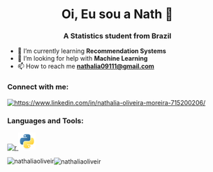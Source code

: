 <h1 align="center">Oi, Eu sou a Nath 👋</h1>
<h3 align="center">A Statistics student from Brazil </h3>

- 🌱 I’m currently learning **Recommendation Systems**
- 🤝 I’m looking for help with **Machine Learning**
- 📫 How to reach me **nathalia09111@gmail.com**

<h3 align="left">Connect with me:</h3>
<p align="left">
<a href="https://linkedin.com/in/https://www.linkedin.com/in/nathalia-oliveira-moreira-715200206/" target="blank"><img align="center" src="https://raw.githubusercontent.com/rahuldkjain/github-profile-readme-generator/master/src/images/icons/Social/linked-in-alt.svg" alt="https://www.linkedin.com/in/nathalia-oliveira-moreira-715200206/" height="30" width="40" /></a>
</p>


<h3 align="left">Languages and Tools:</h3>
<p align="left"> <a href="https://www.r-project.org/" target="_blank" rel="noreferrer"> <img src="https://www.r-project.org/Rlogo.png" alt="r" width="40" height="40"/> </a> <a href="https://www.python.org" target="_blank" rel="noreferrer"> <img src="https://raw.githubusercontent.com/devicons/devicon/master/icons/python/python-original.svg" alt="python" width="40" height="40"/> </a> </p>
<p><img align="left" src="https://github-readme-stats.vercel.app/api/top-langs?username=nathaliaoliveir&show_icons=true&locale=en&layout=compact" alt="nathaliaoliveir" /></p>

                                                                                                                                                                      
<p><img align="center" src="https://github-readme-streak-stats.herokuapp.com/?user=nathaliaoliveir&" alt="nathaliaoliveir" /></p>
